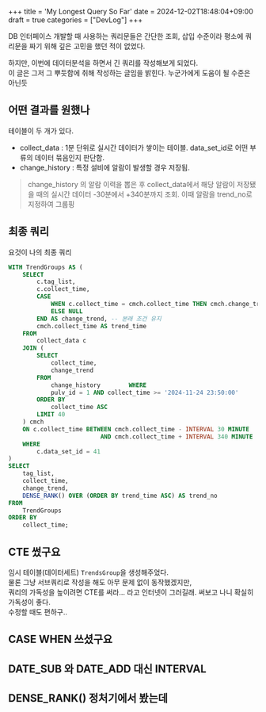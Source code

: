 +++
title = 'My Longest Query So Far'
date = 2024-12-02T18:48:04+09:00
draft = true
categories = ["DevLog"]
+++

DB 인터페이스 개발할 때 사용하는 쿼리문들은 간단한 조회, 삽입 수준이라 평소에 쿼리문을 짜기 위해 깊은 고민을 했던 적이 없었다.  

하지만, 이번에 데이터분석을 하면서 긴 쿼리를 작성해보게 되었다.  
이 글은 그저 그 뿌듯함에 취해 작성하는 글임을 밝힌다. 누군가에게 도움이 될 수준은 아닌듯  

## 어떤 결과를 원했나

테이블이 두 개가 있다. 
- collect_data : 1분 단위로 실시간 데이터가 쌓이는 테이블. data_set_id로 어떤 부류의 데이터 묶음인지 판단함.
- change_history : 특정 설비에 알람이 발생할 경우 저장됨. 

> change_history 의 알람 이력을 뽑은 후 collect_data에서 해당 알람이 저장됐을 때의 실시간 데이터 -30분에서 +340분까지 조회. 이때 알람을 trend_no로 지정하여 그룹핑 

## 최종 쿼리 
요것이 나의 최종 쿼리
```sql
WITH TrendGroups AS (
    SELECT 
        c.tag_list, 
        c.collect_time,
        CASE 
            WHEN c.collect_time = cmch.collect_time THEN cmch.change_trend
            ELSE NULL
        END AS change_trend, -- 본래 조건 유지
        cmch.collect_time AS trend_time
    FROM 
        collect_data c
    JOIN (
        SELECT 
            collect_time,
            change_trend
        FROM 
            change_history        WHERE 
            pulv_id = 1 AND collect_time >= '2024-11-24 23:50:00'
        ORDER BY 
            collect_time ASC
        LIMIT 40
    ) cmch 
    ON c.collect_time BETWEEN cmch.collect_time - INTERVAL 30 MINUTE
                          AND cmch.collect_time + INTERVAL 340 MINUTE
    WHERE 
        c.data_set_id = 41
)
SELECT 
    tag_list, 
    collect_time, 
    change_trend, 
    DENSE_RANK() OVER (ORDER BY trend_time ASC) AS trend_no
FROM 
    TrendGroups
ORDER BY 
    collect_time;
```

## CTE 썼구요
임시 테이블(데이터세트) `TrendsGroup`을 생성해주었다.  
물론 그냥 서브쿼리로 작성을 해도 아무 문제 없이 동작했겠지만,  
쿼리의 가독성을 높이려면 CTE를 써라... 라고 인터넷이 그러길래. 
써보고 나니 확실히 가독성이 좋다.  
수정할 때도 편하구..


## CASE WHEN 쓰셨구요


## DATE_SUB 와 DATE_ADD 대신 INTERVAL

## DENSE_RANK() 정처기에서 봤는데


